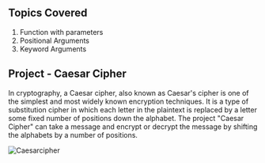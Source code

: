 ## Topics Covered
1. Function with parameters
2. Positional Arguments
3. Keyword Arguments


## Project - Caesar Cipher

In cryptography, a Caesar cipher, also known as Caesar's cipher is one of the simplest and most widely known encryption techniques. It is a type of substitution cipher in which each letter in the plaintext is replaced by a letter some fixed number of positions down the alphabet.
The project "Caesar Cipher" can take a message and encrypt or decrypt the message by shifting the alphabets by a number of positions.

![Caesarcipher](https://github.com/user-attachments/assets/137f150f-7f99-4cc6-946b-781a8d02d59a)
